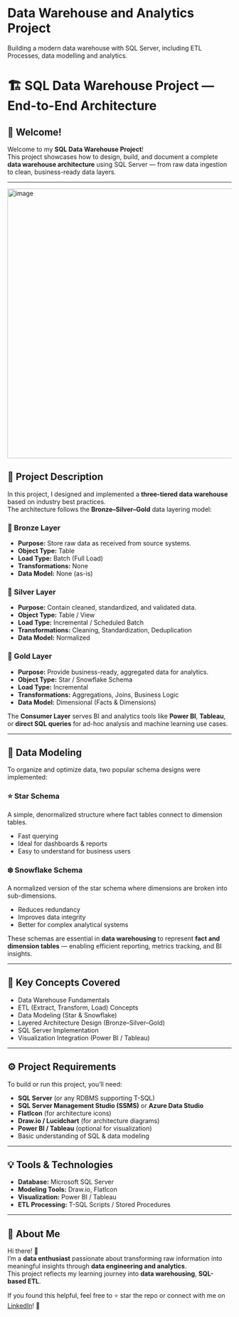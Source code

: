 # Data Warehouse and Analytics Project
Building a modern data warehouse with SQL Server, including ETL Processes, data modelling and analytics.

# 🏗️ SQL Data Warehouse Project — End-to-End Architecture

## 👋 Welcome!
Welcome to my **SQL Data Warehouse Project**!  
This project showcases how to design, build, and document a complete **data warehouse architecture** using SQL Server — from raw data ingestion to clean, business-ready data layers.

---

<img width="867" height="605" alt="image" src="https://github.com/user-attachments/assets/56ecc5de-2835-4bdb-905a-5c322e61f0a8" />


## 📖 Project Description
In this project, I designed and implemented a **three-tiered data warehouse** based on industry best practices.  
The architecture follows the **Bronze–Silver–Gold** data layering model:

### 🥉 Bronze Layer
- **Purpose:** Store raw data as received from source systems.  
- **Object Type:** Table  
- **Load Type:** Batch (Full Load)  
- **Transformations:** None  
- **Data Model:** None (as-is)

### 🥈 Silver Layer
- **Purpose:** Contain cleaned, standardized, and validated data.  
- **Object Type:** Table / View  
- **Load Type:** Incremental / Scheduled Batch  
- **Transformations:** Cleaning, Standardization, Deduplication  
- **Data Model:** Normalized  

### 🥇 Gold Layer
- **Purpose:** Provide business-ready, aggregated data for analytics.  
- **Object Type:** Star / Snowflake Schema  
- **Load Type:** Incremental  
- **Transformations:** Aggregations, Joins, Business Logic  
- **Data Model:** Dimensional (Facts & Dimensions)

The **Consumer Layer** serves BI and analytics tools like **Power BI**, **Tableau**, or **direct SQL queries** for ad-hoc analysis and machine learning use cases.

---

## 🧩 Data Modeling
To organize and optimize data, two popular schema designs were implemented:

### ⭐ Star Schema
A simple, denormalized structure where fact tables connect to dimension tables.  
- Fast querying  
- Ideal for dashboards & reports  
- Easy to understand for business users  

### ❄️ Snowflake Schema
A normalized version of the star schema where dimensions are broken into sub-dimensions.  
- Reduces redundancy  
- Improves data integrity  
- Better for complex analytical systems  

These schemas are essential in **data warehousing** to represent **fact and dimension tables** — enabling efficient reporting, metrics tracking, and BI insights.

---

## 🧠 Key Concepts Covered
- Data Warehouse Fundamentals  
- ETL (Extract, Transform, Load) Concepts  
- Data Modeling (Star & Snowflake)  
- Layered Architecture Design (Bronze–Silver–Gold)  
- SQL Server Implementation  
- Visualization Integration (Power BI / Tableau)

---

## ⚙️ Project Requirements
To build or run this project, you’ll need:

- **SQL Server** (or any RDBMS supporting T-SQL)  
- **SQL Server Management Studio (SSMS)** or **Azure Data Studio**  
- **FlatIcon** (for architecture icons)  
- **Draw.io / Lucidchart** (for architecture diagrams)  
- **Power BI / Tableau** (optional for visualization)  
- Basic understanding of SQL & data modeling  

---

## 💡 Tools & Technologies
- **Database:** Microsoft SQL Server  
- **Modeling Tools:** Draw.io, FlatIcon  
- **Visualization:** Power BI / Tableau  
- **ETL Processing:** T-SQL Scripts / Stored Procedures  

---

## 🙋 About Me
Hi there! 👋  
I’m a **data enthusiast** passionate about transforming raw information into meaningful insights through **data engineering and analytics**.  
This project reflects my learning journey into **data warehousing**, **SQL-based ETL**.  

If you found this helpful, feel free to ⭐ star the repo or connect with me on [LinkedIn](#)! 🚀  

